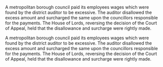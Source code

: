 A metropolitan borough council paid its employees wages which were found by the district auditor to be excessive. The auditor disallowed the excess amount and surcharged the same upon the councillors responsible for the payments. The House of Lords, reversing the decision of the Court of Appeal, held that the disallowance and surcharge were rightly made.

A metropolitan borough council paid its employees wages which were found by the district auditor to be excessive. The auditor disallowed the excess amount and surcharged the same upon the councillors responsible for the payments. The House of Lords, reversing the decision of the Court of Appeal, held that the disallowance and surcharge were rightly made.